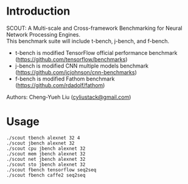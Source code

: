 # Introduction
SCOUT: A Multi-scale and Cross-framework Benchmarking for Neural Network Processing Engines.  
This benchmark suite will include t-bench, j-bench, and f-bench. 
* t-bench is modified TensorFlow official performance benchmark (https://github.com/tensorflow/benchmarks)
* j-bench is modified CNN multiple models benchmark (https://github.com/jcjohnson/cnn-benchmarks)
* f-bench is modified Fathom benchmark (https://github.com/rdadolf/fathom)  

Authors: Cheng-Yueh Liu (cyliustack@gmail.com) 
#

# Usage   
```
./scout tbench alexnet 32 4
./scout jbench alexnet 32
./scout cpu jbench alexnet 32
./scout mem jbench alexnet 32
./scout net jbench alexnet 32
./scout sto jbench alexnet 32
./scout fbench tensorflow seq2seq 
./scout fbench caffe2 seq2seq
```
